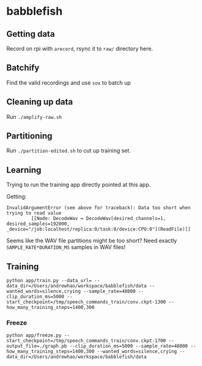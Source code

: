 # babblefish

## Getting data

Record on rpi with `arecord`, rsync it to `raw/` directory here.

## Batchify

Find the valid recordings and use `sox` to batch up

## Cleaning up data

Run `./amplify-raw.sh`

## Partitioning

Run `./partition-edited.sh` to cut up training set.

## Learning

Trying to run the training app directly pointed at this app.

Getting:

```
InvalidArgumentError (see above for traceback): Data too short when trying to read value
         [[Node: DecodeWav = DecodeWav[desired_channels=1, desired_samples=192000, _device="/job:localhost/replica:0/task:0/device:CPU:0"](ReadFile)]]
```

Seems like the WAV file partitions might be too short? Need exactly `SAMPLE_RATE*DURATION_MS` samples in WAV files!

## Training

```
python app/train.py --data_url= --data_dir=/Users/andrewhao/workspace/babblefish/data --wanted_words=silence,crying --sample_rate=48000 --clip_duration_ms=5000 --start_checkpoint=/tmp/speech_commands_train/conv.ckpt-1300 --how_many_training_steps=1400,300
```

### Freeze

```
python app/freeze.py --start_checkpoint=/tmp/speech_commands_train/conv.ckpt-1700 --output_file=./graph.pb --clip_duration_ms=5000 --sample_rate=48000 --how_many_training_steps=1400,300 --wanted_words=silence,crying --data_dir=/Users/andrewhao/workspace/babblefish/data
```
